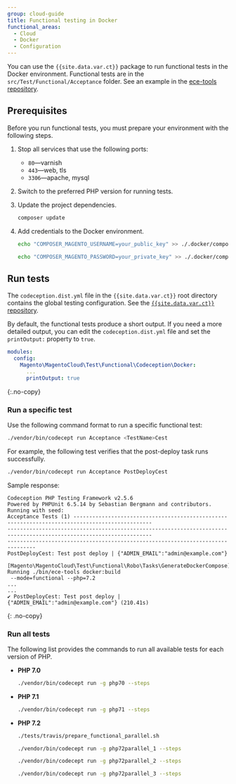 ```yaml
---
group: cloud-guide
title: Functional testing in Docker
functional_areas:
  - Cloud
  - Docker
  - Configuration
---
```


You can use the `{{site.data.var.ct}}` package to run functional tests in the Docker environment. Functional tests are in the `src/Test/Functional/Acceptance` folder. See an example in the [ece-tools repository](https://github.com/magento/ece-tools/tree/develop/src/Test/Functional/Acceptance).

## Prerequisites

Before you run functional tests, you must prepare your environment with the following steps.

1.  Stop all services that use the following ports:

    -  `80`—varnish
    -  `443`—web, tls
    -  `3306`—apache, mysql

1.  Switch to the preferred PHP version for running tests.

1.  Update the project dependencies.

    ```bash
    composer update
    ```

1.  Add credentials to the Docker environment.

    ```bash
    echo "COMPOSER_MAGENTO_USERNAME=your_public_key" >> ./.docker/composer.env
    ```

    ```bash
    echo "COMPOSER_MAGENTO_PASSWORD=your_private_key" >> ./.docker/composer.env
    ```

## Run tests

The `codeception.dist.yml` file in the `{{site.data.var.ct}}` root directory contains the global testing configuration. See the [`{{site.data.var.ct}}` repository](https://github.com/magento/ece-tools/blob/develop/codeception.dist.yml).

By default, the functional tests produce a short output. If you need a more detailed output, you can edit the `codeception.dist.yml` file and set the `printOutput:` property to `true`. 

```yaml
modules:
  config:
    Magento\MagentoCloud\Test\Functional\Codeception\Docker:
      ...
      printOutput: true
```
{:.no-copy}

### Run a specific test

Use the following command format to run a specific functional test:

```bash
./vendor/bin/codecept run Acceptance <TestName>Cest
```

For example, the following test verifies that the post-deploy task runs successfully.

```bash
./vendor/bin/codecept run Acceptance PostDeployCest
```

Sample response:

```terminal
Codeception PHP Testing Framework v2.5.6
Powered by PHPUnit 6.5.14 by Sebastian Bergmann and contributors.
Running with seed:
Acceptance Tests (1) -----------------------------------------------------------------------------------------------
--------------------------------------------------------------------------------------------------------------------
-------------------------------------------------------------------------------
PostDeployCest: Test post deploy | {"ADMIN_EMAIL":"admin@example.com"}
 [Magento\MagentoCloud\Test\Functional\Robo\Tasks\GenerateDockerCompose] Running ./bin/ece-tools docker:build 
 --mode=functional --php=7.2
...
...
✔ PostDeployCest: Test post deploy | {"ADMIN_EMAIL":"admin@example.com"} (210.41s)
```
{: .no-copy}

### Run all tests

The following list provides the commands to run all available tests for each version of PHP. 

-  **PHP 7.0**

    ```bash
    ./vendor/bin/codecept run -g php70 --steps
    ```

-  **PHP 7.1**

    ```bash
    ./vendor/bin/codecept run -g php71 --steps
    ```

-  **PHP 7.2**

    ```bash
    ./tests/travis/prepare_functional_parallel.sh
    ```

    ```bash
    ./vendor/bin/codecept run -g php72parallel_1 --steps
    ```

    ```bash
    ./vendor/bin/codecept run -g php72parallel_2 --steps
    ```

    ```bash
    ./vendor/bin/codecept run -g php72parallel_3 --steps
    ```
